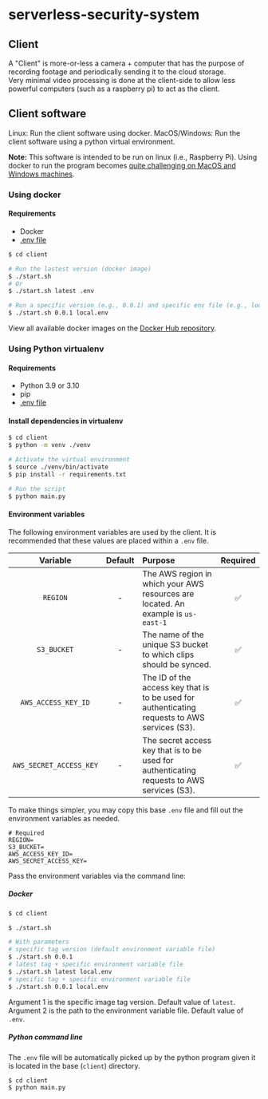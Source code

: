 # serverless-security-system
## Client
A "Client" is more-or-less a camera + computer that has the purpose of recording footage and periodically sending it to the cloud storage. \
Very minimal video processing is done at the client-side to allow less powerful computers (such as a raspberry pi) to act as the client.

## Client software
Linux: Run the client software using docker.
MacOS/Windows: Run the client software using a python virtual environment.

**Note:** This software is intended to be run on linux (i.e., Raspberry Pi). Using docker to run the program becomes [quite challenging on MacOS and Windows machines](https://medium.com/@jijupax/connect-the-webcam-to-docker-on-mac-or-windows-51d894c44468).

### Using docker
#### Requirements
- Docker
- [.env file](#environment-variables)

```bash
$ cd client

# Run the lastest version (docker image)
$ ./start.sh
# Or
$ ./start.sh latest .env

# Run a specific version (e.g., 0.0.1) and specific env file (e.g., local.env)
$ ./start.sh 0.0.1 local.env
```
View all available docker images on the [Docker Hub repository](https://hub.docker.com/repository/docker/caloverflow/security-system-client). 

### Using Python virtualenv
#### Requirements
- Python 3.9 or 3.10
- pip
- [.env file](#environment-variables)

#### Install dependencies in virtualenv
```bash
$ cd client
$ python -m venv ./venv

# Activate the virtual environment
$ source ./venv/bin/activate
$ pip install -r requirements.txt

# Run the script
$ python main.py
```

#### Environment variables
The following environment variables are used by the client. It is recommended that these values are placed within a `.env` file.

| Variable | Default | Purpose | Required |
| :-: | :-: | :-- | :-: |
| `REGION` | - | The AWS region in which your AWS resources are located. An example is `us-east-1` | ✅ |
| `S3_BUCKET` | - | The name of the unique S3 bucket to which clips should be synced. | ✅ |
| `AWS_ACCESS_KEY_ID` | - | The ID of the access key that is to be used for authenticating requests to AWS services (S3). | ✅ |
| `AWS_SECRET_ACCESS_KEY` | - | The secret access key that is to be used for authenticating requests to AWS services (S3). | ✅ |

To make things simpler, you may copy this base `.env` file and fill out the environment variables as needed.
```
# Required
REGION=
S3_BUCKET=
AWS_ACCESS_KEY_ID=
AWS_SECRET_ACCESS_KEY=
```

Pass the environment variables via the command line:
##### Docker

```bash
$ cd client

$ ./start.sh 

# With parameters
# specific tag version (default environment variable file)
$ ./start.sh 0.0.1
# latest tag + specific environment variable file
$ ./start.sh latest local.env
# specific tag + specific environment variable file
$ ./start.sh 0.0.1 local.env
```
Argument 1 is the specific image tag version. Default value of `latest`. \
Argument 2 is the path to the environment variable file. Default value of `.env`.

##### Python command line
The `.env` file will be automatically picked up by the python program given it is located in the base (`client`) directory.
```bash
$ cd client
$ python main.py
```

